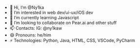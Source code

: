 - 👋 Hi, I’m @Ny1ka
- 👀 I’m interested in web dev/ui-ux/iOS dev
- 🌱 I’m currently learning Javascript
- 🤝 I’m looking to collaborate on Pear.ai and other stuff
- 📫 Contacts: IG: @ny1kaw
- 😄 Pronouns: he/him
- ⚡ Technologies: Python, Java, HTML, CSS, VSCode, PyCharm

<!---
Ny1ka/Ny1ka is a ✨ special ✨ repository because its `README.md` (this file) appears on your GitHub profile.
--->
